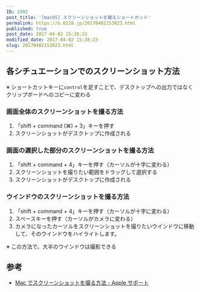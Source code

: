 ```yaml
---
ID: 2992
post_title: '[macOS] スクリーンショットを撮るショートカット'
permalink: https://b.0218.jp/20170402153823.html
published: true
post_date: 2017-04-02 15:38:23
modified_date: 2017-04-02 15:38:23
slug: 20170402153823.html
---
```

<h2>各シチュエーションでのスクリーンショット方法</h2>

※ ショートカットキーに<code>control</code>を足すことで、デスクトップへの出力ではなくクリップボードへのコピーに変わる

<h3>画面全体のスクリーンショットを撮る方法</h3>

<ol>
<li>「shift + command (⌘) + 3」キーを押す</li>
<li>スクリーンショットがデスクトップに作成される</li>
</ol>

<h3>画面の選択した部分のスクリーンショットを撮る方法</h3>

<ol>
<li>「shift + command + 4」キーを押す（カーソルが十字に変わる）</li>
<li>スクリーンショットを撮りたい範囲をドラッグして選択する</li>
<li>スクリーンショットがデスクトップに作成される</li>
</ol>

<h3>ウインドウのスクリーンショットを撮る方法</h3>

<ol>
<li>「shift + command + 4」キーを押す（カーソルが十字に変わる）</li>
<li>スペースキーを押す（カーソルがカメラに変わる）</li>
<li>カメラになったカーソルをスクリーンショットを撮りたいウインドウに移動して、そのウインドウをハイライトします。</li>
</ol>

<p class="text-info">※ この方法で、大半のウインドウは撮影できる</p>

<h2>参考</h2>

<ul>
<li><a href="https://support.apple.com/ja-jp/HT201361">Mac でスクリーンショットを撮る方法 - Apple サポート</a></li>
</ul>